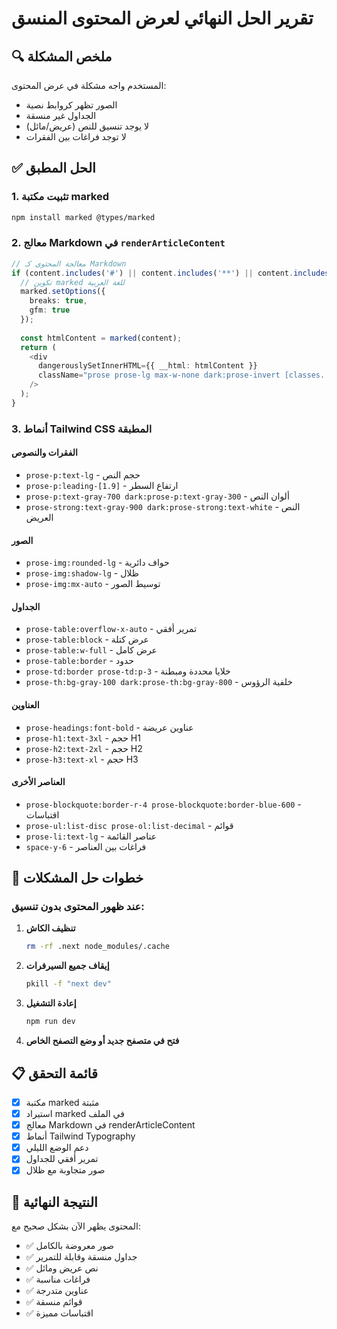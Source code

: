# تقرير الحل النهائي لعرض المحتوى المنسق

## 🔍 ملخص المشكلة

المستخدم واجه مشكلة في عرض المحتوى:
- الصور تظهر كروابط نصية
- الجداول غير منسقة
- لا يوجد تنسيق للنص (عريض/مائل)
- لا توجد فراغات بين الفقرات

## ✅ الحل المطبق

### 1. تثبيت مكتبة marked
```bash
npm install marked @types/marked
```

### 2. معالج Markdown في `renderArticleContent`
```typescript
// معالجة المحتوى كـ Markdown
if (content.includes('#') || content.includes('**') || content.includes('![') || content.includes('|')) {
  // تكوين marked للغة العربية
  marked.setOptions({
    breaks: true,
    gfm: true
  });
  
  const htmlContent = marked(content);
  return (
    <div 
      dangerouslySetInnerHTML={{ __html: htmlContent }}
      className="prose prose-lg max-w-none dark:prose-invert [classes...]"
    />
  );
}
```

### 3. أنماط Tailwind CSS المطبقة

#### الفقرات والنصوص
- `prose-p:text-lg` - حجم النص
- `prose-p:leading-[1.9]` - ارتفاع السطر
- `prose-p:text-gray-700 dark:prose-p:text-gray-300` - ألوان النص
- `prose-strong:text-gray-900 dark:prose-strong:text-white` - النص العريض

#### الصور
- `prose-img:rounded-lg` - حواف دائرية
- `prose-img:shadow-lg` - ظلال
- `prose-img:mx-auto` - توسيط الصور

#### الجداول
- `prose-table:overflow-x-auto` - تمرير أفقي
- `prose-table:block` - عرض كتلة
- `prose-table:w-full` - عرض كامل
- `prose-table:border` - حدود
- `prose-td:border prose-td:p-3` - خلايا محددة ومبطنة
- `prose-th:bg-gray-100 dark:prose-th:bg-gray-800` - خلفية الرؤوس

#### العناوين
- `prose-headings:font-bold` - عناوين عريضة
- `prose-h1:text-3xl` - حجم H1
- `prose-h2:text-2xl` - حجم H2
- `prose-h3:text-xl` - حجم H3

#### العناصر الأخرى
- `prose-blockquote:border-r-4 prose-blockquote:border-blue-600` - اقتباسات
- `prose-ul:list-disc prose-ol:list-decimal` - قوائم
- `prose-li:text-lg` - عناصر القائمة
- `space-y-6` - فراغات بين العناصر

## 🚀 خطوات حل المشكلات

### عند ظهور المحتوى بدون تنسيق:
1. **تنظيف الكاش**
   ```bash
   rm -rf .next node_modules/.cache
   ```

2. **إيقاف جميع السيرفرات**
   ```bash
   pkill -f "next dev"
   ```

3. **إعادة التشغيل**
   ```bash
   npm run dev
   ```

4. **فتح في متصفح جديد أو وضع التصفح الخاص**

## 📋 قائمة التحقق

- [x] مكتبة marked مثبتة
- [x] استيراد marked في الملف
- [x] معالج Markdown في renderArticleContent
- [x] أنماط Tailwind Typography
- [x] دعم الوضع الليلي
- [x] تمرير أفقي للجداول
- [x] صور متجاوبة مع ظلال

## 🎯 النتيجة النهائية

المحتوى يظهر الآن بشكل صحيح مع:
- ✅ صور معروضة بالكامل
- ✅ جداول منسقة وقابلة للتمرير
- ✅ نص عريض ومائل
- ✅ فراغات مناسبة
- ✅ عناوين متدرجة
- ✅ قوائم منسقة
- ✅ اقتباسات مميزة 